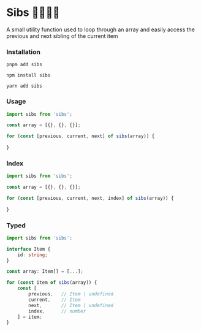# Sibs 👧🏻👦🏽

A small utility function used to loop through an array and easily access the previous and next sibling of the current item


### Installation
```shell
pnpm add sibs

npm install sibs

yarn add sibs
```

### Usage

```typescript
import sibs from 'sibs';

const array = [{}, {}, {}];

for (const [previous, current, next] of sibs(array)) {
        
}
```

### Index

```typescript
import sibs from 'sibs';

const array = [{}, {}, {}];

for (const [previous, current, next, index] of sibs(array)) {
        
}
```

### Typed

```typescript
import sibs from 'sibs';

interface Item {
    id: string;
}

const array: Item[] = [...];

for (const item of sibs(array)) {
    const [
        previous,   // Item | undefined
        current,    // Item
        next,       // Item | undefined
        index,      // number
    ] = item;
}
```
